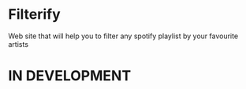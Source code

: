 # Filterify

Web site that will help you to filter any spotify playlist by your favourite artists

# IN DEVELOPMENT